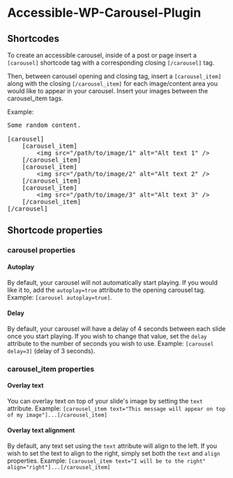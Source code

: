 # Accessible-WP-Carousel-Plugin

## Shortcodes

To create an accessible carousel, inside of a post or page insert a `[carousel]` shortcode tag with a corresponding closing `[/carousel]` tag.

Then, between carousel opening and closing tag, insert a `[carousel_item]` along with the closing `[/carousel_item]` for each image/content area you would like to appear in your carousel. Insert your images between the  carousel_item tags.

Example:


<pre>Some random content.

[carousel]
    [carousel_item]
        &lt;img src="/path/to/image/1" alt="Alt text 1" /&gt;
    [/carousel_item]
    [carousel_item]
        &lt;img src="/path/to/image/2" alt="Alt text 2" /&gt;
    [/carousel_item]
    [carousel_item]
        &lt;img src="/path/to/image/3" alt="Alt text 3" /&gt;
    [/carousel_item]
[/carousel]
</pre>

## Shortcode properties

### carousel properties

#### Autoplay
By default, your carousel will not automatically start playing. If you would like it to, add the `autoplay=true` attribute to the opening carousel tag. Example: `[carousel autoplay=true]`.

#### Delay
By default, your carousel will have a delay of 4 seconds between each slide once you start playing. If you wish to change that value, set the `delay` attribute to the number of seconds you wish to use. Example: `[carousel delay=3]` (delay of 3 seconds).

### carousel_item properties

#### Overlay text
You can overlay text on top of your slide's image by setting the `text` attribute. Example: `[carousel_item text="This message will appear on top of my image"]...[/carousel_item]`

#### Overlay text alignment
By default, any text set using the `text` attribute will align to the left. If you wish to set the text to align to the right, simply set both the `text` and `align` properties. Example: `[carousel_item text="I will be to the right" align="right"]...[/carousel_item]`




